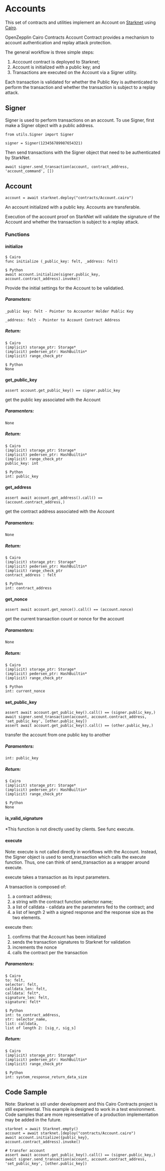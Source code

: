 # Accounts

This set of contracts and utilities implement an Account on [Starknet](https://www.cairo-lang.org/docs/hello_starknet/intro.html) using [Cairo](https://www.cairo-lang.org/docs/hello_cairo/index.html#hello-cairo).

OpenZepplin Cairo Contracts Account Contract provides a mechanism to account authentication and replay attack protection.

The general workflow is three simple steps: 
1. Acccount contract is deployed to Starknet; 
1. Account is initialized with a public key; and
1. Transactions are executed on the Account via a Signer utility.

Each transaction is validated for whether the Public Key is authenticated to perform the transaction and whether the transaction is subject to a replay attack.

## Signer

Signer is used to perform transactions on an account. To use Signer, first make a Signer object with a public address.

    from utils.Signer import Signer

    signer = Signer(123456789987654321)

Then send transactions with the Signer object that need to be authenticated by StarkNet.

    await signer.send_transaction(account, contract_address, 'account_command', [])

## Account

    account = await starknet.deploy("contracts/Account.cairo")
    
An account initialized with a public key. Accounts are transferable.

Execution of the account proof on StarkNet will validate the signature of the Account and whether the transaction is subject to a replay attack.

### Functions

#### initialize

    $ Cairo
    func initialize (_public_key: felt, _address: felt)

    $ Python
    await account.initialize(signer.public_key, account.contract_address).invoke()

Provide the initial settings for the Account to be validatied.

##### Parameters:

    _public key: felt - Pointer to Accounter Holder Public Key

    _address: felt - Pointer to Account Contract Address

##### Return:

    $ Cairo
    (implicit) storage_ptr: Storage*
    (implicit) pedersen_ptr: HashBuiltin*
    (implicit) range_check_ptr

    $ Python
    None

#### get_public_key

    assert account.get_public_key() == signer.public_key 

get the public key associated with the Account

##### Paramenters:

    None

##### Return:

    $ Cairo
    (implicit) storage_ptr: Storage*
    (implicit) pedersen_ptr: HashBuiltin*
    (implicit) range_check_ptr
    public_key: int

    $ Python
    int: public_key

#### get_address

    assert await account.get_address().call() == (account.contract_address,)

get the contract address associated with the Account

##### Paramenters:

    None

##### Return:

    $ Cairo
    (implicit) storage_ptr: Storage*
    (implicit) pedersen_ptr: HashBuiltin*
    (implicit) range_check_ptr
    contract_address : felt

    $ Python
    int: contract_address

#### get_nonce

    assert await account.get_nonce().call() == (account.nonce)

get the current transaction count or nonce for the account

##### Paramenters:

    None

##### Return:

    $ Cairo
    (implicit) storage_ptr: Storage*
    (implicit) pedersen_ptr: HashBuiltin*
    (implicit) range_check_ptr

    $ Python
    int: current_nonce

#### set_public_key

    assert await account.get_public_key().call() == (signer.public_key,)
    await signer.send_transaction(account, account.contract_address, 'set_public_key', [other.public_key])
    assert await account.get_public_key().call() == (other.public_key,)

transfer the account from one public key to another

##### Paramenters:

    int: public_key

##### Return:

    $ Cairo
    (implicit) storage_ptr: Storage*
    (implicit) pedersen_ptr: HashBuiltin*
    (implicit) range_check_ptr

    $ Python
    None

#### is_valid_signature

*This function is not directly used by clients. See func execute.

#### execute

Note: execute is not called directly in workflows with the Account. Instead, the Signer object is used to send_transaction which calls the execute function. Thus, one can think of send_transaction as a wrapper around execute.

execute takes a transaction as its input parameters. 

A transaction is composed of:
1. a contract address;
1. a string with the contract function selector name;
1. a list of calldata - calldata are the parameters fed to the contract; and
1. a list of length 2 with a signed response and the response size as the two elements.

execute then:
1. confirms that the Account has been initialized
1. sends the transaction signatures to Starknet for validation
1. increments the nonce
1. calls the contract per the transaction

##### Paramenters:

    $ Cairo
    to: felt,
    selector: felt,
    calldata_len: felt,
    calldata: felt*,
    signature_len: felt,
    signature: felt*

    $ Python
    int: to_contract_address, 
    str: selector_name, 
    list: calldata, 
    list of length 2: [sig_r, sig_s]

##### Return:

    $ Cairo
    (implicit) storage_ptr: Storage*
    (implicit) pedersen_ptr: HashBuiltin*
    (implicit) range_check_ptr

    $ Python
    int: system_response_return_data_size


## Code Sample

Note: Starknet is stil under development and this Cairo Contracts project is still experimental. This example is designed to work in a test environment. Code samples that are more representative of a production implementation may be added in the future.

    starknet = await Starknet.empty()
    account = await starknet.[deploy("contracts/Account.cairo")
    await account.initialize({public_key}, account.contract_address).invoke()

    # transfer account
    assert await account.get_public_key().call() == (signer.public_key,)
    await signer.send_transaction(account, account.contract_address, 'set_public_key', [other.public_key])

